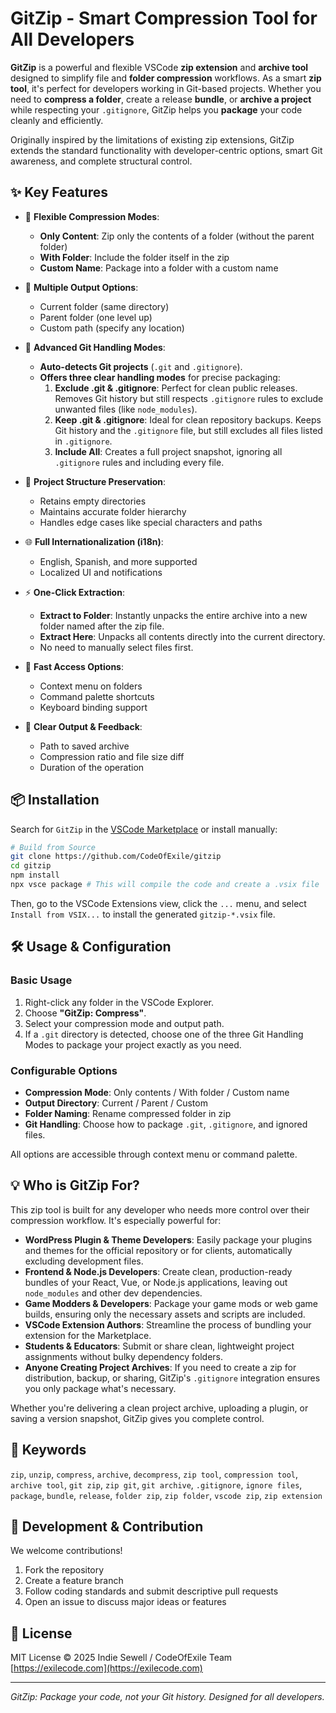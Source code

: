 # GitZip - Smart Compression Tool for All Developers

**GitZip** is a powerful and flexible VSCode **zip extension** and **archive tool** designed to simplify file and **folder compression** workflows. As a smart **zip tool**, it's perfect for developers working in Git-based projects. Whether you need to **compress a folder**, create a release **bundle**, or **archive a project** while respecting your `.gitignore`, GitZip helps you **package** your code cleanly and efficiently.

Originally inspired by the limitations of existing zip extensions, GitZip extends the standard functionality with developer-centric options, smart Git awareness, and complete structural control.

## ✨ Key Features

* 🔄 **Flexible Compression Modes**:

  * **Only Content**: Zip only the contents of a folder (without the parent folder)
  * **With Folder**: Include the folder itself in the zip
  * **Custom Name**: Package into a folder with a custom name

* 📁 **Multiple Output Options**:

  * Current folder (same directory)
  * Parent folder (one level up)
  * Custom path (specify any location)

* 🧠 **Advanced Git Handling Modes**:

  * **Auto-detects Git projects** (`.git` and `.gitignore`).
  * **Offers three clear handling modes** for precise packaging:
    1.  **Exclude .git & .gitignore**: Perfect for clean public releases. Removes Git history but still respects `.gitignore` rules to exclude unwanted files (like `node_modules`).
    2.  **Keep .git & .gitignore**: Ideal for clean repository backups. Keeps Git history and the `.gitignore` file, but still excludes all files listed in `.gitignore`.
    3.  **Include All**: Creates a full project snapshot, ignoring all `.gitignore` rules and including every file.

* 📂 **Project Structure Preservation**:

  * Retains empty directories
  * Maintains accurate folder hierarchy
  * Handles edge cases like special characters and paths

* 🌐 **Full Internationalization (i18n)**:

  * English, Spanish, and more supported
  * Localized UI and notifications

* ⚡ **One-Click Extraction**:

  * **Extract to Folder**: Instantly unpacks the entire archive into a new folder named after the zip file.
  * **Extract Here**: Unpacks all contents directly into the current directory.
  * No need to manually select files first.

* 🚀 **Fast Access Options**:

  * Context menu on folders
  * Command palette shortcuts
  * Keyboard binding support

* 💬 **Clear Output & Feedback**:

  * Path to saved archive
  * Compression ratio and file size diff
  * Duration of the operation

## 📦 Installation

Search for `GitZip` in the [VSCode Marketplace](https://marketplace.visualstudio.com/) or install manually:

```bash
# Build from Source
git clone https://github.com/CodeOfExile/gitzip
cd gitzip
npm install
npx vsce package # This will compile the code and create a .vsix file
```
Then, go to the VSCode Extensions view, click the `...` menu, and select `Install from VSIX...` to install the generated `gitzip-*.vsix` file.

## 🛠 Usage & Configuration

### Basic Usage

1. Right-click any folder in the VSCode Explorer.
2. Choose **"GitZip: Compress"**.
3. Select your compression mode and output path.
4. If a `.git` directory is detected, choose one of the three Git Handling Modes to package your project exactly as you need.

### Configurable Options

* **Compression Mode**: Only contents / With folder / Custom name
* **Output Directory**: Current / Parent / Custom
* **Folder Naming**: Rename compressed folder in zip
* **Git Handling**: Choose how to package `.git`, `.gitignore`, and ignored files.

All options are accessible through context menu or command palette.

## 💡 Who is GitZip For?

This zip tool is built for any developer who needs more control over their compression workflow. It's especially powerful for:

*   **WordPress Plugin & Theme Developers**: Easily package your plugins and themes for the official repository or for clients, automatically excluding development files.
*   **Frontend & Node.js Developers**: Create clean, production-ready bundles of your React, Vue, or Node.js applications, leaving out `node_modules` and other dev dependencies.
*   **Game Modders & Developers**: Package your game mods or web game builds, ensuring only the necessary assets and scripts are included.
*   **VSCode Extension Authors**: Streamline the process of bundling your extension for the Marketplace.
*   **Students & Educators**: Submit or share clean, lightweight project assignments without bulky dependency folders.
*   **Anyone Creating Project Archives**: If you need to create a zip for distribution, backup, or sharing, GitZip's `.gitignore` integration ensures you only package what's necessary.

Whether you're delivering a clean project archive, uploading a plugin, or saving a version snapshot, GitZip gives you complete control.

## 🔑 Keywords

`zip`, `unzip`, `compress`, `archive`, `decompress`, `zip tool`, `compression tool`, `archive tool`, `git zip`, `zip git`, `git archive`, `.gitignore`, `ignore files`, `package`, `bundle`, `release`, `folder zip`, `zip folder`, `vscode zip`, `zip extension`

## 🧪 Development & Contribution

We welcome contributions!

1. Fork the repository
2. Create a feature branch
3. Follow coding standards and submit descriptive pull requests
4. Open an issue to discuss major ideas or features

## 📄 License

MIT License © 2025 Indie Sewell / CodeOfExile Team
[https://exilecode.com](https://exilecode.com)

---

*GitZip: Package your code, not your Git history. Designed for all developers.*
